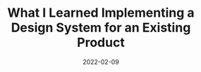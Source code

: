 ---
date: 2022-02-09
draft: true
publisher: prototypr
tags:
  - design-systems
target_url: https://blog.prototypr.io/what-i-learned-implementing-a-design-system-for-an-existing-product-356fa1281ccc
title: What I Learned Implementing a Design System for an Existing Product
---